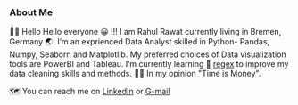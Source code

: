 ### About Me 

:raising_hand_man: Hello Hello everyone :grinning: !!! I am Rahul Rawat currently living in Bremen, Germany :earth_asia:. I’m an exprienced Data Analyst skilled in Python- Pandas, Numpy, Seaborn and Matplotlib. My preferred choices of Data visualization tools are PowerBI and Tableau. I’m currently learning :brain: [regex](https://regexr.com/) to improve my data cleaning skills and methods. :tipping_hand_man:	In my opinion "Time is Money".   

:world_map:	You can reach me on [LinkedIn](https://www.linkedin.com/in/rahulrawat1145/) or [G-mail](rahulrawat1145@gmail.com)


<!---
rrawat1145/rrawat1145 is a ✨ special ✨ repository because its `README.md` (this file) appears on your GitHub profile.
You can click the Preview link to take a look at your changes.
--->
